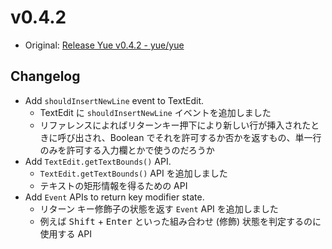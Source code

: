 # v0.4.2

* Original: [Release Yue v0.4.2 - yue/yue](https://github.com/yue/yue/releases/tag/v0.4.2)

## Changelog

* Add `shouldInsertNewLine` event to TextEdit.
  * TextEdit に `shouldInsertNewLine` イベントを追加しました
  * リファレンスによればリターンキー押下により新しい行が挿入されたときに呼び出され、Boolean でそれを許可するか否かを返すもの、単一行のみを許可する入力欄とかで使うのだろうか
* Add `TextEdit.getTextBounds()` API.
  * `TextEdit.getTextBounds()` API を追加しました
  * テキストの矩形情報を得るための API
* Add `Event` APIs to return key modifier state.
  * リターン キー修飾子の状態を返す `Event` API を追加しました
  * 例えば <kbd>Shift</kbd> + <kbd>Enter</kbd> といった組み合わせ (修飾) 状態を判定するのに使用する API
